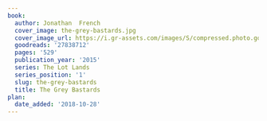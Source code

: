 ```yaml
---
book:
  author: Jonathan  French
  cover_image: the-grey-bastards.jpg
  cover_image_url: https://i.gr-assets.com/images/S/compressed.photo.goodreads.com/books/1447657324l/27838712._SX318_.jpg
  goodreads: '27838712'
  pages: '529'
  publication_year: '2015'
  series: The Lot Lands
  series_position: '1'
  slug: the-grey-bastards
  title: The Grey Bastards
plan:
  date_added: '2018-10-28'
---
```

